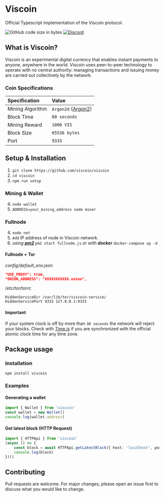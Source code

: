 # Viscoin

Official Typescript implementation of the Viscoin protocol.

![GitHub code size in bytes](https://img.shields.io/github/languages/code-size/viscoin/viscoin?style=for-the-badge)
[![Discord](https://img.shields.io/discord/840244262615515148?label=Viscoin&logo=discord&style=for-the-badge)](https://discord.gg/viscoin)

## What is Viscoin?
Viscoin is an experimental digital currency that enables instant payments to anyone, anywhere in the world. Viscoin uses peer-to-peer technology to operate with no central authority: managing transactions and issuing money are carried out collectively by the network.

### Coin Specifications
| Specification | Value |
|:-|:-|
| Mining Algorithm | `Argon2d` ([Argon2](https://en.wikipedia.org/wiki/Argon2)) |
| Block Time | `60 seconds` |
| Mining Reward | `1000 VIS` |
| Block Size | `65536 bytes` |
| Port | `9333` |


## Setup & Installation

1. `git clone https://github.com/viscoin/viscoin`
2. `cd viscoin`
3. `npm run setup`

### Mining & Wallet
4. `node wallet`
5. `ADDRESS=your_mining_address node miner`

### Fullnode
4. `node net`
5. `Add` IP address of node in Viscoin network.
6. *using **[pm2](https://www.npmjs.com/package/pm2)*** `pm2 start fullnode.js` *or with **docker*** `docker-compose up -d`

#### Fullnode + Tor
*config/default_env.json*
```json
"USE_PROXY": true,
"ONION_ADDRESS": "XXXXXXXXXXX.onion",
```
*/etc/tor/torrc*
```
HiddenServiceDir /var/lib/tor/viscoin-service/
HiddenServicePort 9333 127.0.0.1:9333
```

#### Important
If your system clock is off by more than `30 seconds` the network will reject your blocks.
Check with [Time.is](https://time.is) if you are synchronized with the official atomic clock time for any time zone.

## Package usage

### Installation
```
npm install viscoin
```

### Examples

#### Generating a wallet
```typescript
import { Wallet } from 'viscoin'
const wallet = new Wallet()
console.log(wallet.address)
```

#### Get latest block (HTTP Request)
```typescript
import { HTTPApi } from 'viscoin'
(async () => {
    const block = await HTTPApi.getLatestBlock({ host: 'localhost', port: 80 })
    console.log(block)
})()
```

## Contributing
Pull requests are welcome. For major changes, please open an issue first to discuss what you would like to change.